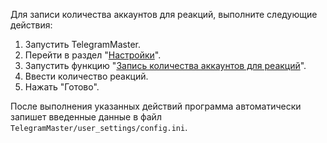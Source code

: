Для записи количества аккаунтов для реакций, выполните следующие действия:

1. Запустить TelegramMaster.
2. Перейти в раздел "[Настройки](Настройки.md)".
3. Запустить функцию "[Запись количества аккаунтов для реакций](Запись_количества_аккаунтов_для_реакций.md)".
4. Ввести количество реакций.
5. Нажать "Готово".

После выполнения указанных действий программа автоматически запишет введенные данные в файл `TelegramMaster/user_settings/config.ini`.